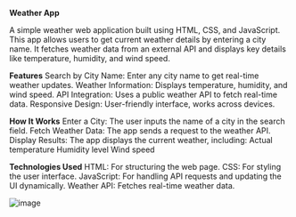 **Weather App**

A simple weather web application built using HTML, CSS, and JavaScript. This app allows users to get current weather details by entering a city name. It fetches weather data from an external API and displays key details like temperature, humidity, and wind speed.

**Features**
Search by City Name: Enter any city name to get real-time weather updates.
Weather Information: Displays temperature, humidity, and wind speed.
API Integration: Uses a public weather API to fetch real-time data.
Responsive Design: User-friendly interface, works across devices.

**How It Works**
Enter a City: The user inputs the name of a city in the search field.
Fetch Weather Data: The app sends a request to the weather API.
Display Results: The app displays the current weather, 
including:
Actual temperature
Humidity level
Wind speed


**Technologies Used**
HTML: For structuring the web page.
CSS: For styling the user interface.
JavaScript: For handling API requests and updating the UI dynamically.
Weather API: Fetches real-time weather data.

![image](https://github.com/user-attachments/assets/9e9e0a53-d447-4829-a98b-1e828c860a61)

